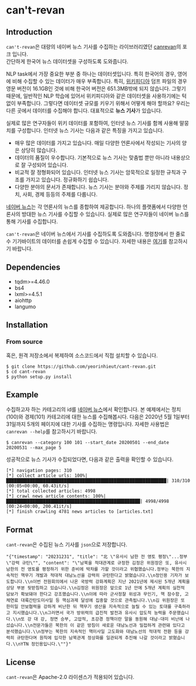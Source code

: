 # can't-revan


## Introduction
`can't-revan`은 대량의 네이버 뉴스 기사를 수집하는 라이브러리였던 [canrevan](https://github.com/affjljoo3581/canrevan)의 포크 입니다.  
간단하게 한국어 뉴스 데이터셋을 구성하도록 도와줍니다.

NLP task에서 가장 중요한 부분 중 하나는 데이터셋입니다. 특히 한국어의 경우, 영어에 비해
수집할 수 있는 데이터가 매우 부족합니다. 특히, [위키피디아](https://ko.wikipedia.org/wiki/%EC%9C%84%ED%82%A4%EB%B0%B1%EA%B3%BC)
덤프 파일의 경우 영문 버전이 16.1GB인 것에 비해 한국어 버전은 651.3MB밖에 되지 않습니다.
그렇기 때문에, 일반적인 NLP 학습에 있어서 위키피디아와 같은 데이터셋을 사용하기에는 턱없이
부족합니다. 그렇다면 데이터셋 규모를 키우기 위해서 어떻게 해야 할까요? 우리는 다른 곳에서
데이터를 수집해야 합니다. 대표적으로 **뉴스 기사**가 있습니다.

실제로 많은 연구자들이 위키 데이터를 포함하여, 인터넷 뉴스 기사를 함께 사용해 말뭉치를
구성합니다. 인터넷 뉴스 기사는 다음과 같은 특징을 가지고 있습니다.

* 매우 많은 데이터를 가지고 있습니다. 매일 다양한 언론사에서 작성되는 기사의 양은 상당히
많습니다.
* 데이터의 품질이 우수합니다. 기본적으로 뉴스 기사는 맞춤법 뿐만 아니라 내용상으로 잘
구성되어 있습니다.
* 비교적 잘 정형화되어 있습니다. 인터넷 뉴스 기사는 암묵적으로 일정한 규칙과 구조를 가지고
있습니다. 정규화하기 쉽습니다.
* 다양한 분야의 문서가 존재합니다. 뉴스 기사는 분야와 주제를 가리지 않습니다. 정치, 사회,
경제 등등의 주제를 다룹니다.

[네이버 뉴스](https://news.naver.com/)는 각 언론사의 뉴스를 종합하여 제공합니다. 하나의
플랫폼에서 다양한 언론사의 방대한 뉴스 기사를 수집할 수 있습니다. 실제로 많은 연구자들이
네이버 뉴스를 통해 기사를 수집합니다.

`can't-revan`은 네이버 뉴스에서 기사를 수집하도록 도와줍니다. 명령창에서 한 줄로 수
기가바이트의 데이터를 손쉽게 수집할 수 있습니다. 자세한 내용은 [여기](#Example)를
참고하시기 바랍니다.

## Dependencies
* tqdm>=4.46.0
* bs4
* lxml>=4.5.1
* aiohttp
* langumo

## Installation

### From source
혹은, 원격 저장소에서 복제하여 소스코드에서 직접 설치할 수 있습니다.
```console
$ git clone https://github.com/yeorinhieut/cant-revan.git
$ cd cant-revan
$ python setup.py install
```

## Example
수집하고자 하는 카테고리의 id를 [네이버 뉴스](https://news.naver.com/)에서 확인합니다. 본 예제에서는 정치(100)와 경제(101) 카테고리에 대한 뉴스를 수집해봅시다. 다음은 2020년 5월 1일부터 31일까지 5개의 페이지에 대한 기사를 수집하는 명령입니다. 자세한 사용법은 ``canrevan --help``를 참고하시기 바랍니다.
```console
$ canrevan --category 100 101 --start_date 20200501 --end_date 20200531 --max_page 5
```
성공적으로 뉴스 기사가 수집되었다면, 다음과 같은 출력을 확인할 수 있습니다.
```
[*] navigation pages: 310
[*] collect article urls: 100%|█████████████████████████████████████████████████████████████| 310/310 [00:05<00:00, 60.43it/s]
[*] total collected articles: 4998
[*] crawl news article contents: 100%|███████████████████████████████████████████████████| 4998/4998 [00:24<00:00, 200.41it/s]
[*] finish crawling 4781 news articles to [articles.txt]
```

## Format
`cant-revan`은 수집된 뉴스 기사를 `json`으로 저장합니다.

    "{"timestamp": "20231231", "title": "北 \"유사시 남한 전 영토 평정\"...정부 \"강력 규탄\"", "content": "\"남북을 적대관계로 규정한 김정은 위원장은 또, 유사시 남한의 전 영토를 평정하기 위한 준비에 박차를 가할 것이라고 위협했습니다.정부는 북한의 지속적인 핵무기 개발과 적대적 대남노선을 강력히 규탄한다고 밝혔습니다.\\n정인용 기자가 보도합니다.\\n이번 전원회의에서 나온 국방력 강화계획은 지난 2021년에 제시된 5개년 계획을 상당 부분 뒷받침하고 있습니다.\\n김정은 위원장은 앞으로 1년 안에 5개년 계획의 실천적 담보가 확보돼야 한다고 강조했습니다.\\n이에 따라 군사정찰 위성과 무인기, 핵 잠수함, 고체연료 대륙간탄도미사일 등 핵심과제 달성에 집중할 것으로 관측됩니다.\\n김 위원장은 또 한미일 안보협력을 강하게 비난한 뒤 핵무기 생산을 지속적으로 늘릴 수 있는 토대를 구축하라고 지시했습니다.\\n그러면서 국가 방위력의 급진적 발전과 유사시 압도적 능력을 주문했습니다.\\n또 강 대 강, 정면 승부, 고압적, 초강경 정책이란 말을 동원해 대남·대미 비난에 나섰습니다.\\n전문가들은 북한의 이 같은 방침이 새로운 대남노선과 밀접하게 관련돼 있다고 분석했습니다.\\n정부는 북한의 지속적인 핵미사일 고도화와 대남노선의 적대적 전환 등을 강력히 규탄한다며 원칙에 입각한 남북관계 정상화를 일관되게 추진해 나갈 것이라고 밝혔습니다.\\nYTN 정인용입니다.\""}"


## License
`cant-revan`은 Apache-2.0 라이센스가 적용되어 있습니다.
